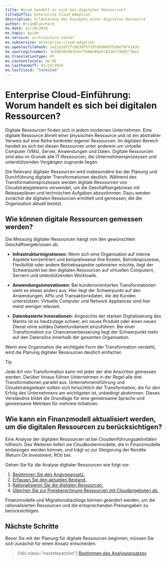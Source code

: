 ```yaml
---
title: Worum handelt es sich bei digitalen Ressourcen?
titleSuffix: Enterprise Cloud Adoption
description: Erläuterung des Konzepts einer digitalen Ressource
author: BrianBlanchard
ms.date: 12/10/2018
ms.topic: guide
ms.service: architecture-center
ms.subservice: enterprise-cloud-adoption
ms.openlocfilehash: ce21a2d72fcb630f5f197dbd6b87b16ef8f41435
ms.sourcegitcommit: 1b50810208354577b00e89e5c031b774b02736e2
ms.translationtype: HT
ms.contentlocale: de-DE
ms.lasthandoff: 01/23/2019
ms.locfileid: "54481540"
---
```

# <a name="enterprise-cloud-adoption-what-is-a-digital-estate"></a>Enterprise Cloud-Einführung: Worum handelt es sich bei digitalen Ressourcen?

Digitale Ressourcen finden sich in jedem modernen Unternehmen. Eine digitale Ressource ähnelt einer physischen Ressource und ist ein abstrakter Verweis auf eine Reihe konkreter eigener Ressourcen. Im digitalen Bereich handelt es sich bei diesen Ressourcen unter anderem um virtuelle Computer (VMs), Server, Anwendungen und Daten. Digitale Ressourcen sind also im Grunde alle IT-Ressourcen, die Unternehmensprozessen und unterstützenden Vorgängen zugrunde liegen.

Die Relevanz digitaler Ressourcen wird insbesondere bei der Planung und Durchführung digitaler Transformationen deutlich. Während des Transformationsprozesses werden digitale Ressourcen von Cloudstrategieteams verwendet, um die Geschäftsergebnisse mit Releaseplänen und technischen Aufgaben abzustimmen. Dazu werden zunächst die digitalen Ressourcen ermittelt und gemessen, die die Organisation aktuell besitzt.

## <a name="how-can-a-digital-estate-be-measured"></a>Wie können digitale Ressourcen gemessen werden?

Die Messung digitaler Ressourcen hängt von den gewünschten Geschäftsergebnissen ab.

- **Infrastrukturmigrationen:** Wenn sich eine Organisation auf interne Aspekte konzentriert und beispielsweise ihre Kosten, Betriebsprozesse, Flexibilität oder andere Betriebsaspekte optimieren möchte, liegt der Schwerpunkt bei den digitalen Ressourcen auf virtuellen Computern, Servern und unterstützenden Workloads.

- **Anwendungsinnovationen:** Bei kundenorientierten Transformationen sieht es etwas anders aus. Hier liegt der Schwerpunkt auf den Anwendungen, APIs und Transaktionsdaten, die die Kunden unterstützen. Virtuelle Computer und Network Appliances sind hier meist weniger relevant.

- **Datenbasierte Innovationen:** Angesichts der starken Digitalisierung des Markts ist es heutzutage schwer, ein neues Produkt oder einen neuen Dienst ohne solides Datenfundament einzuführen. Bei einer Transformation zur Chancenverbesserung liegt der Schwerpunkt mehr auf den Datensilos innerhalb der gesamten Organisation.

Wenn eine Organisation die wichtigste Form der Transformation versteht, wird die Planung digitaler Ressourcen deutlich einfacher.

> [!TIP]
> Jede Art von Transformation kann mit jeder der drei Ansichten gemessen werden. Darüber hinaus führen Unternehmen in der Regel alle drei Transformationen parallel aus. Unternehmensführung und Cloudstrategieteam sollten sich hinsichtlich der Transformation, die für den Erfolg des Unternehmens am wichtigsten ist, unbedingt abstimmen. Dieses Verständnis bildet die Grundlage für eine gemeinsame Sprache und gemeinsame Metriken für mehrere Initiativen.

## <a name="how-can-a-financial-model-be-updated-to-reflect-the-digital-estate"></a>Wie kann ein Finanzmodell aktualisiert werden, um die digitalen Ressourcen zu berücksichtigen?

Eine Analyse der digitalen Ressourcen ist bei Cloudeinführungsaktivitäten hilfreich. Des Weiteren liefert sie Cloudkostenmodelle, die in Finanzmodelle einbezogen werden können, und trägt so zur Steigerung der Rendite (Return On Investment, ROI) bei.

Gehen Sie für die Analyse digitaler Ressourcen wie folgt vor:

1. [Bestimmen Sie den Analyseansatz.](approach.md)
1. [Erfassen Sie den aktuellen Bestand.](inventory.md)
1. [Rationalisieren Sie die digitalen Ressourcen.](rationalize.md)
1. [Gleichen Sie zur Preisberechnung Ressourcen mit Cloudangeboten ab.](calculate.md)

Finanzmodelle und Migrationsbacklogs können geändert werden, um die rationalisierten Ressourcen und die entsprechenden Preisangaben zu berücksichtigen.

## <a name="next-steps"></a>Nächste Schritte

Bevor Sie mit der Planung für digitale Ressourcen beginnen, müssen Sie sich zunächst für einen Ansatz entscheiden.

> [!div class="nextstepaction"]
> [Bestimmen des Analyseansatzes](approach.md)